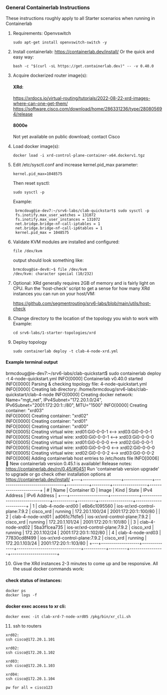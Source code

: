 ### General Containerlab Instructions
These instructions roughly apply to all Starter scenarios when running in Containerlab
   
1. Requirements: Openvswitch
   ```
   sudo apt-get install openvswitch-switch -y
   ```
   
2. Install containerlab: https://containerlab.dev/install/
   Or the quick and easy way:
   ```
   bash -c "$(curl -sL https://get.containerlab.dev)" -- -v 0.40.0
   ```

3. Acquire dockerized router image(s):
   
   #### XRd:
   https://xrdocs.io/virtual-routing/tutorials/2022-08-22-xrd-images-where-can-one-get-them/
   https://software.cisco.com/download/home/286331236/type/280805694/release

   #### 8000e
   Not yet available on public download; contact Cisco

4. Load docker image(s):
   ```
   docker load -i xrd-control-plane-container-x64.dockerv1.tgz 
   ``` 

5. Edit /etc/sysctl.conf and increase kernel.pid_max parameter:
   ```
   kernel.pid_max=1048575
   ```
   Then reset sysctl: 
   ```
   sudo sysctl -p
   ```
   Example:
   ```
    brmcdoug@ie-dev7:~/srv6-labs/clab-quickstart$ sudo sysctl -p
    fs.inotify.max_user_watches = 131072
    fs.inotify.max_user_instances = 131072
    net.bridge.bridge-nf-call-iptables = 1
    net.bridge.bridge-nf-call-ip6tables = 1
    kernel.pid_max = 1048575
   ```
     
6. Validate KVM modules are installed and configured:
   ```
   file /dev/kvm
   ```
   output should look something like:
   ```
   brmcdoug@ie-dev8:~$ file /dev/kvm
   /dev/kvm: character special (10/232)
   ```
7. Optional: XRd generally requires 2GB of memory and is fairly light on CPU. Run the 'host-check' script to get a sense for how many XRd instances you can run on your host/VM: 

     https://github.com/segmentrouting/srv6-labs/blob/main/utils/host-check

8.  Change directory to the location of the topology you wish to work with
    Example: 
    ```
    cd srv6-labs/1-starter-topologies/xrd
    ```
   
9.  Deploy topology
    ```
    sudo containerlab deploy -t clab-4-node-xrd.yml
    ```

#### Example terminal output
brmcdoug@ie-dev7:~/srv6-labs/clab-quickstart$ sudo containerlab deploy -t 4-node-quickstart.yml
INFO[0000] Containerlab v0.40.0 started                 
INFO[0000] Parsing & checking topology file: 4-node-quickstart.yml 
INFO[0000] Creating lab directory: /home/brmcdoug/srv6-labs/clab-quickstart/clab-4-node 
INFO[0000] Creating docker network: Name="mgt_net", IPv4Subnet="172.20.1.0/24", IPv6Subnet="2001:172:20:1::/80", MTU="1500" 
INFO[0000] Creating container: "xrd03"                  
INFO[0000] Creating container: "xrd02"                  
INFO[0000] Creating container: "xrd01"                  
INFO[0000] Creating container: "xrd00"                  
INFO[0005] Creating virtual wire: xrd01:Gi0-0-0-1 <--> xrd03:Gi0-0-0-1 
INFO[0005] Creating virtual wire: xrd00:Gi0-0-0-1 <--> xrd03:Gi0-0-0-0 
INFO[0005] Creating virtual wire: xrd01:Gi0-0-0-0 <--> xrd02:Gi0-0-0-1 
INFO[0005] Creating virtual wire: xrd00:Gi0-0-0-0 <--> xrd02:Gi0-0-0-0 
INFO[0005] Creating virtual wire: xrd02:Gi0-0-0-2 <--> xrd03:Gi0-0-0-2 
INFO[0006] Adding containerlab host entries to /etc/hosts file 
INFO[0006] 🎉 New containerlab version 0.45.1 is available! Release notes: https://containerlab.dev/rn/0.45/#0451
Run 'containerlab version upgrade' to upgrade or go check other installation options at https://containerlab.dev/install/ 
+---+-------------------+--------------+--------------------------------+-----------+---------+-----------------+-----------------------+
| # |       Name        | Container ID |             Image              |   Kind    |  State  |  IPv4 Address   |     IPv6 Address      |
+---+-------------------+--------------+--------------------------------+-----------+---------+-----------------+-----------------------+
| 1 | clab-4-node-xrd00 | e6b6c1095560 | ios-xr/xrd-control-plane:7.9.2 | cisco_xrd | running | 172.20.1.100/24 | 2001:172:20:1::100/80 |
| 2 | clab-4-node-xrd01 | ad061c7fd1e5 | ios-xr/xrd-control-plane:7.9.2 | cisco_xrd | running | 172.20.1.101/24 | 2001:172:20:1::101/80 |
| 3 | clab-4-node-xrd02 | 5ba3f1cea735 | ios-xr/xrd-control-plane:7.9.2 | cisco_xrd | running | 172.20.1.102/24 | 2001:172:20:1::102/80 |
| 4 | clab-4-node-xrd03 | 77830cd8f499 | ios-xr/xrd-control-plane:7.9.2 | cisco_xrd | running | 172.20.1.103/24 | 2001:172:20:1::103/80 |
+---+-------------------+--------------+--------------------------------+-----------+---------+-----------------+-----------------------+


10. Give the XRd instances 2-3 minutes to come up and be responsive. All the usual docker commands work:

#### check status of instances:
```
docker ps
docker logs -f 
```
#### docker exec access to xr cli:
```
docker exec -it clab-xrd-7-node-xrd05 /pkg/bin/xr_cli.sh
```

11. ssh to routers
```
xrd02:
ssh cisco@172.20.1.101

xrd02:
ssh cisco@172.20.1.102

xrd03:
ssh cisco@172.20.1.103

xrd04:
ssh cisco@172.20.1.104

pw for all = cisco123
```
